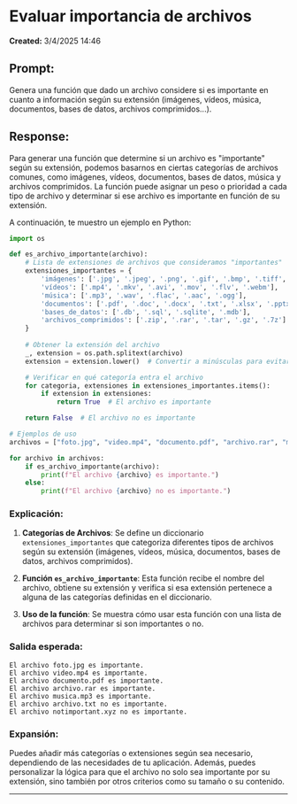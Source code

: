 # Evaluar importancia de archivos

**Created:** 3/4/2025 14:46  

## Prompt:
Genera una función que dado un archivo considere si es importante en cuanto a información según su extensión
(imágenes, vídeos, música, documentos, bases de datos, archivos comprimidos...).

## Response:
Para generar una función que determine si un archivo es "importante" según su extensión, podemos basarnos en ciertas categorías de archivos comunes, como imágenes, vídeos, documentos, bases de datos, música y archivos comprimidos. La función puede asignar un peso o prioridad a cada tipo de archivo y determinar si ese archivo es importante en función de su extensión.

A continuación, te muestro un ejemplo en Python:

```python
import os

def es_archivo_importante(archivo):
    # Lista de extensiones de archivos que consideramos "importantes"
    extensiones_importantes = {
        'imágenes': ['.jpg', '.jpeg', '.png', '.gif', '.bmp', '.tiff', '.svg'],
        'vídeos': ['.mp4', '.mkv', '.avi', '.mov', '.flv', '.webm'],
        'música': ['.mp3', '.wav', '.flac', '.aac', '.ogg'],
        'documentos': ['.pdf', '.doc', '.docx', '.txt', '.xlsx', '.pptx', '.odt'],
        'bases_de_datos': ['.db', '.sql', '.sqlite', '.mdb'],
        'archivos_comprimidos': ['.zip', '.rar', '.tar', '.gz', '.7z']
    }
    
    # Obtener la extensión del archivo
    _, extension = os.path.splitext(archivo)
    extension = extension.lower()  # Convertir a minúsculas para evitar problemas de mayúsculas/minúsculas

    # Verificar en qué categoría entra el archivo
    for categoria, extensiones in extensiones_importantes.items():
        if extension in extensiones:
            return True  # El archivo es importante

    return False  # El archivo no es importante

# Ejemplos de uso
archivos = ["foto.jpg", "video.mp4", "documento.pdf", "archivo.rar", "musica.mp3", "archivo.txt", "notimportant.xyz"]

for archivo in archivos:
    if es_archivo_importante(archivo):
        print(f"El archivo {archivo} es importante.")
    else:
        print(f"El archivo {archivo} no es importante.")
```

### Explicación:

1.  **Categorías de Archivos**: Se define un diccionario `extensiones_importantes` que categoriza diferentes tipos de archivos según su extensión (imágenes, vídeos, música, documentos, bases de datos, archivos comprimidos).
    
2.  **Función `es_archivo_importante`**: Esta función recibe el nombre del archivo, obtiene su extensión y verifica si esa extensión pertenece a alguna de las categorías definidas en el diccionario.
    
3.  **Uso de la función**: Se muestra cómo usar esta función con una lista de archivos para determinar si son importantes o no.
    

### Salida esperada:

```
El archivo foto.jpg es importante.
El archivo video.mp4 es importante.
El archivo documento.pdf es importante.
El archivo archivo.rar es importante.
El archivo musica.mp3 es importante.
El archivo archivo.txt no es importante.
El archivo notimportant.xyz no es importante.
```

### Expansión:

Puedes añadir más categorías o extensiones según sea necesario, dependiendo de las necesidades de tu aplicación. Además, puedes personalizar la lógica para que el archivo no solo sea importante por su extensión, sino también por otros criterios como su tamaño o su contenido.



---
